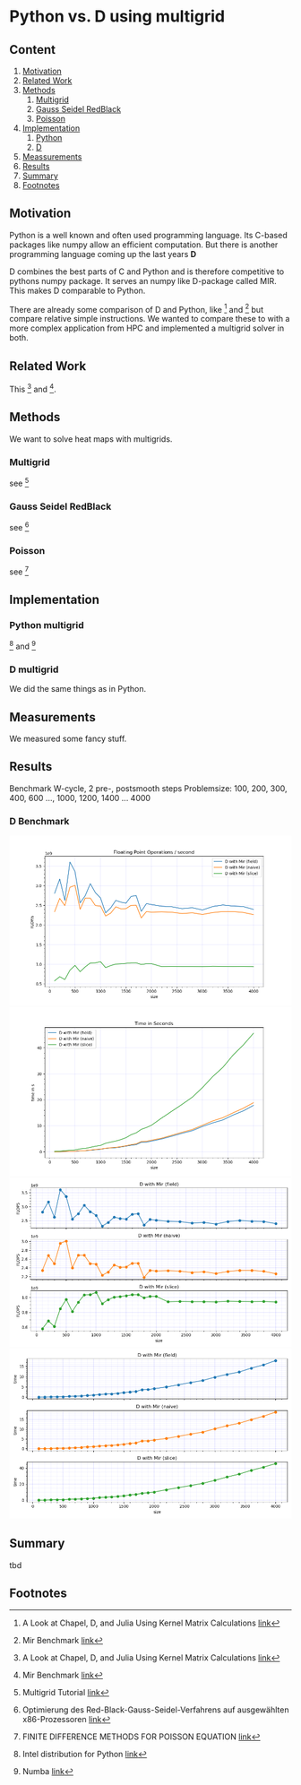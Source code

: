# Python vs. D using multigrid


##  Content
1. [Motivation](#motivation)
2. [Related Work](#related-work)
3. [Methods](#methods)
    1. [Multigrid](#multigrid)
    2. [Gauss Seidel RedBlack](#gauss-seidel-redblack)
    3. [Poisson](#poisson)
4. [Implementation](#implementation)
    1. [Python](#python-multigrid)
    2. [D](#d-multigrid)
5. [Meassurements](#meassurements)
6. [Results](#results)
7. [Summary](#summary)
8. [Footnotes](#footnotes)

## Motivation

Python is a well known and often used programming language. Its C-based packages like numpy allow an efficient computation.
But there is another programming language coming up the last years **D**

D combines the best parts of C and Python and is therefore competitive to pythons numpy package. It serves an numpy like D-package called MIR.
This makes D comparable to Python.

There are already some comparison of D and Python, like [^fn1] and [^fn2] but compare relative simple instructions.
We wanted to compare these to with a more complex application from HPC and implemented a multigrid solver in both.

## Related Work

This [^fn1] and [^fn2].

## Methods
We want to solve heat maps with multigrids.

### Multigrid
see [^fn7]
### Gauss Seidel RedBlack
see [^fn3]
### Poisson
see [^fn4]

## Implementation
### Python multigrid
[^fn5] and [^fn6]
### D multigrid
We did the same things as in Python.

## Measurements
We measured some fancy stuff.

## Results
Benchmark W-cycle, 2 pre-, postsmooth steps
Problemsize: 100, 200, 300, 400, 600 ..., 1000, 1200, 1400 ... 4000

### D Benchmark

![](graphs/cip1e32109_flops.png?raw=true)
![](graphs/cip1e32109_time.png?raw=true)
![](graphs/cip1e32109_FLOPS_subplots.png?raw=true)
![](graphs/cip1e32109_time_subplots.png?raw=true)

## Summary

tbd

## Footnotes

[^fn1]: A Look at Chapel, D, and Julia Using Kernel Matrix Calculations [link](https://dlang.org/blog/2020/06/03/a-look-at-chapel-d-and-julia-using-kernel-matrix-calculations/)
[^fn2]: Mir Benchmark [link](https://github.com/tastyminerals/mir_benchmarks)
[^fn3]: Optimierung des Red-Black-Gauss-Seidel-Verfahrens auf ausgewählten x86-Prozessoren [link](https://www10.cs.fau.de/publications/theses/2005/Stuermer_SA_2005.pdf)
[^fn4]: FINITE DIFFERENCE METHODS FOR POISSON EQUATION [link](https://www.math.uci.edu/~chenlong/226/FDM.pdf)
[^fn5]: Intel distribution for Python [link](https://software.intel.com/content/www/us/en/develop/tools/distribution-for-python.html)
[^fn6]: Numba [link](https://numba.pydata.org/)
[^fn7]: Multigrid Tutorial [link](https://www.math.ust.hk/~mawang/teaching/math532/mgtut.pdf)

